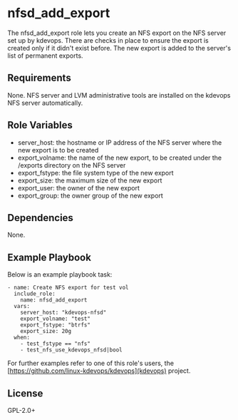 nfsd_add_export
================

The nfsd_add_export role lets you create an NFS export on the NFS
server set up by kdevops. There are checks in place to ensure the
export is created only if it didn't exist before. The new export
is added to the server's list of permanent exports.

Requirements
------------

None. NFS server and LVM administrative tools are installed on the
kdevops NFS server automatically.

Role Variables
--------------

  * server_host: the hostname or IP address of the NFS server where
    the new export is to be created
  * export_volname: the name of the new export, to be created under
    the /exports directory on the NFS server
  * export_fstype: the file system type of the new export
  * export_size: the maximum size of the new export
  * export_user: the owner of the new export
  * export_group: the owner group of the new export

Dependencies
------------

None.

Example Playbook
----------------

Below is an example playbook task:

```
- name: Create NFS export for test vol
  include_role:
    name: nfsd_add_export
  vars:
    server_host: "kdevops-nfsd"
    export_volname: "test"
    export_fstype: "btrfs"
    export_size: 20g
  when:
    - test_fstype == "nfs"
    - test_nfs_use_kdevops_nfsd|bool
```

For further examples refer to one of this role's users, the
[https://github.com/linux-kdevops/kdevops](kdevops) project.

License
-------

GPL-2.0+
